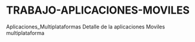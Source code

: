 # TRABAJO-APLICACIONES-MOVILES
Aplicaciones_Multiplataformas
Detalle de la aplicaciones Moviles multiplataforma
